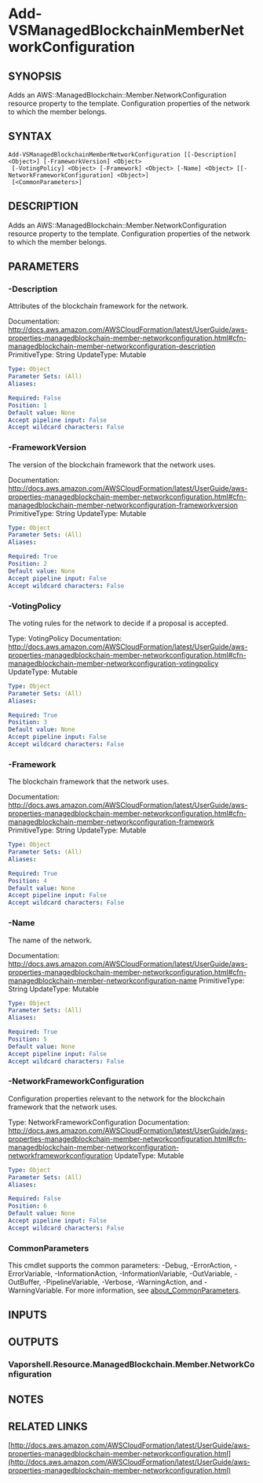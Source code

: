 # Add-VSManagedBlockchainMemberNetworkConfiguration

## SYNOPSIS
Adds an AWS::ManagedBlockchain::Member.NetworkConfiguration resource property to the template.
Configuration properties of the network to which the member belongs.

## SYNTAX

```
Add-VSManagedBlockchainMemberNetworkConfiguration [[-Description] <Object>] [-FrameworkVersion] <Object>
 [-VotingPolicy] <Object> [-Framework] <Object> [-Name] <Object> [[-NetworkFrameworkConfiguration] <Object>]
 [<CommonParameters>]
```

## DESCRIPTION
Adds an AWS::ManagedBlockchain::Member.NetworkConfiguration resource property to the template.
Configuration properties of the network to which the member belongs.

## PARAMETERS

### -Description
Attributes of the blockchain framework for the network.

Documentation: http://docs.aws.amazon.com/AWSCloudFormation/latest/UserGuide/aws-properties-managedblockchain-member-networkconfiguration.html#cfn-managedblockchain-member-networkconfiguration-description
PrimitiveType: String
UpdateType: Mutable

```yaml
Type: Object
Parameter Sets: (All)
Aliases:

Required: False
Position: 1
Default value: None
Accept pipeline input: False
Accept wildcard characters: False
```

### -FrameworkVersion
The version of the blockchain framework that the network uses.

Documentation: http://docs.aws.amazon.com/AWSCloudFormation/latest/UserGuide/aws-properties-managedblockchain-member-networkconfiguration.html#cfn-managedblockchain-member-networkconfiguration-frameworkversion
PrimitiveType: String
UpdateType: Mutable

```yaml
Type: Object
Parameter Sets: (All)
Aliases:

Required: True
Position: 2
Default value: None
Accept pipeline input: False
Accept wildcard characters: False
```

### -VotingPolicy
The voting rules for the network to decide if a proposal is accepted.

Type: VotingPolicy
Documentation: http://docs.aws.amazon.com/AWSCloudFormation/latest/UserGuide/aws-properties-managedblockchain-member-networkconfiguration.html#cfn-managedblockchain-member-networkconfiguration-votingpolicy
UpdateType: Mutable

```yaml
Type: Object
Parameter Sets: (All)
Aliases:

Required: True
Position: 3
Default value: None
Accept pipeline input: False
Accept wildcard characters: False
```

### -Framework
The blockchain framework that the network uses.

Documentation: http://docs.aws.amazon.com/AWSCloudFormation/latest/UserGuide/aws-properties-managedblockchain-member-networkconfiguration.html#cfn-managedblockchain-member-networkconfiguration-framework
PrimitiveType: String
UpdateType: Mutable

```yaml
Type: Object
Parameter Sets: (All)
Aliases:

Required: True
Position: 4
Default value: None
Accept pipeline input: False
Accept wildcard characters: False
```

### -Name
The name of the network.

Documentation: http://docs.aws.amazon.com/AWSCloudFormation/latest/UserGuide/aws-properties-managedblockchain-member-networkconfiguration.html#cfn-managedblockchain-member-networkconfiguration-name
PrimitiveType: String
UpdateType: Mutable

```yaml
Type: Object
Parameter Sets: (All)
Aliases:

Required: True
Position: 5
Default value: None
Accept pipeline input: False
Accept wildcard characters: False
```

### -NetworkFrameworkConfiguration
Configuration properties relevant to the network for the blockchain framework that the network uses.

Type: NetworkFrameworkConfiguration
Documentation: http://docs.aws.amazon.com/AWSCloudFormation/latest/UserGuide/aws-properties-managedblockchain-member-networkconfiguration.html#cfn-managedblockchain-member-networkconfiguration-networkframeworkconfiguration
UpdateType: Mutable

```yaml
Type: Object
Parameter Sets: (All)
Aliases:

Required: False
Position: 6
Default value: None
Accept pipeline input: False
Accept wildcard characters: False
```

### CommonParameters
This cmdlet supports the common parameters: -Debug, -ErrorAction, -ErrorVariable, -InformationAction, -InformationVariable, -OutVariable, -OutBuffer, -PipelineVariable, -Verbose, -WarningAction, and -WarningVariable. For more information, see [about_CommonParameters](http://go.microsoft.com/fwlink/?LinkID=113216).

## INPUTS

## OUTPUTS

### Vaporshell.Resource.ManagedBlockchain.Member.NetworkConfiguration
## NOTES

## RELATED LINKS

[http://docs.aws.amazon.com/AWSCloudFormation/latest/UserGuide/aws-properties-managedblockchain-member-networkconfiguration.html](http://docs.aws.amazon.com/AWSCloudFormation/latest/UserGuide/aws-properties-managedblockchain-member-networkconfiguration.html)

